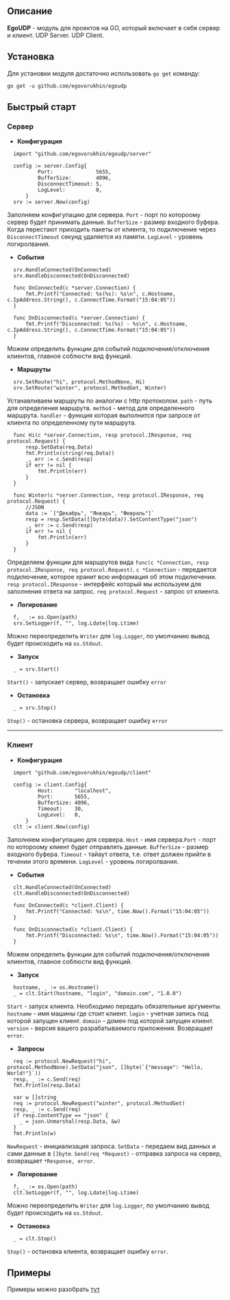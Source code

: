 ## **Описание**

**EgoUDP** - модуль для проектов на GO, который включает в себя сервер и клиент. UDP Server. UDP Client.

## **Установка**

Для установки модуля доcтаточно использовать `go get` команду:
```
go get -u github.com/egovorukhin/egoudp
```
## **Быстрый старт**

### Сервер
* **Конфигурация**

```golang
  import "github.com/egovorukhin/egoudp/server"

  config := server.Config{
          Port:              5655,
          BufferSize:        4096,
          DisconnectTimeout: 5,
          LogLevel:          0,
      }
  srv := server.New(config)
```
Заполняем конфигупацию для сервера. `Port` - порт по котороому сервер будет принимать данные. `BufferSize` - размер входного буфера. Когда перестают приходить пакеты от клиента, то подключение через `DisconnectTimeout` секунд удаляется из памяти. `LogLevel` - уровень логиролвания.

* **События**
```golang
  srv.HandleConnected(OnConnected)
  srv.HandleDisconnected(OnDisconnected)
```
```golang
  func OnConnected(c *server.Connection) {
      fmt.Printf("Connected: %s(%s): %s\n", c.Hostname, c.IpAddress.String(), c.ConnectTime.Format("15:04:05"))
  }

  func OnDisconnected(c *server.Connection) {
      fmt.Printf("Disconnected: %s(%s) - %s\n", c.Hostname, c.IpAddress.String(), c.ConnectTime.Format("15:04:05"))
  }
```
Можем определить функции для событий подключения/отключения клиентов, главное соблюсти вид функций.

* **Маршруты**
```golang
  srv.SetRoute("hi", protocol.MethodNone, Hi)
  srv.SetRoute("winter", protocol.MethodGet, Winter)
```
Устанавливаем маршруты по аналогии с http протоколом. `path` - путь для определения маршрутв. `method` - метод для определенного маршрута. `handler` - функция которая выполнится при запросе от клиента по определенному пути маршрута.
```golang
  func Hi(c *server.Connection, resp protocol.IResponse, req protocol.Request) {
      resp.SetData(req.Data)
      fmt.Println(string(req.Data))
      _, err := c.Send(resp)
      if err != nil {
          fmt.Println(err)
      }
  }

  func Winter(c *server.Connection, resp protocol.IResponse, req protocol.Request) {
      //JSON
      data := `["Декабрь", "Январь", "Февраль"]`
      resp = resp.SetData([]byte(data)).SetContentType("json")
      _, err := c.Send(resp)
      if err != nil {
          fmt.Println(err)
      }
  }
```
Определяем функции для маршрутов вида `func(c *Connection, resp protocol.IResponse, req protocol.Request)`. `c *Connection` - передается подключение, которое хранит всю информация об этом подключении. `resp protocol.IResponse` - интерфейс который мы используем для заполнения ответа на запрос. `req protocol.Request` - запрос от клиента.

* **Логирование**
```golang
  f, _ := os.Open(path)
  srv.SetLogger(f, "", log.Ldate|log.Ltime)
```
Можно переопределить `Writer` для `log.Logger`, по умолчанию вывод будет происходить на `os.Stdout`.

* **Запуск**

```golang
  _ = srv.Start()
```
`Start()` - запускает сервер, возвращает ошибку `error`

* **Остановка**
```golang
  _ = srv.Stop()
```
`Stop()` - остановка сервера, возвращает ошибку `error`

---

### Клиент

* **Конфигурация**
```golang
  import "github.com/egovorukhin/egoudp/client"

  config := client.Config{
          Host:       "localhost",
          Port:       5655,
          BufferSize: 4096,
          Timeout:    30,
          LogLevel:   0,
      }
  clt := client.New(config)
```
Заполняем конфигупацию для сервера. `Host` - имя сервера.`Port` - порт по котороому клиент будет отправлять данные. `BufferSize` - размер входного буфера. `Timeout` - тайаут ответа, т.е. ответ должен прийти в течении этого времени. `LogLevel` - уровень логиролвания.

* **События**
```golang
  clt.HandleConnected(OnConnected)
  clt.HandleDisconnected(OnDisconnected)
```
```golang
  func OnConnected(c *client.Client) {
      fmt.Printf("Connected: %s\n", time.Now().Format("15:04:05"))
  }

  func OnDisconnected(c *client.Client) {
      fmt.Printf("Disconnected: %s\n", time.Now().Format("15:04:05"))
  }
```
Можем определить функции для событий подключения/отключения клиентов, главное соблюсти вид функций.

* **Запуск**
```golang
  hostname, _ := os.Hostname()
  _ = clt.Start(hostname, "login", "domain.com", "1.0.0")
```
`Start` - запуск клиента. Необходимо передать обязательные аргументы. `hostname` - имя машины где стоит клиент. `login` - учетная запись под которой запущен клиент. `domain` - домен под которой запущен клиент. `version` - версия вашего  разрабатываемого приложения. Возвращает `error`.

* **Запросы**
```golang
  req := protocol.NewRequest("hi", protocol.MethodNone).SetData("json", []byte(`{"message": "Hello, World!"}`))
  resp, _ := c.Send(req)
  fmt.Println(resp.Data)
```
```
  var w []string
  req := protocol.NewRequest("winter", protocol.MethodGet)
  resp, _ := c.Send(req)
  if resp.ContentType == "json" {
  	_ = json.Unmarshal(resp.Data, &w)
  }
  fmt.Println(w)

```
`NewRequest` - инициализация запроса. `SetData` - передаем вид данных и сами данные в `[]byte`. `Send(req *Request)` - отправка запроса на сервер, возвращает `*Response, error`.

* **Логирование**
```golang
  f, _ := os.Open(path)
  clt.SetLogger(f, "", log.Ldate|log.Ltime)
```
Можно переопределить `Writer` для `log.Logger`, по умолчанию вывод будет происходить на `os.Stdout`.

* **Остановка**
```golang
  _ = clt.Stop()
```
`Stop()` - остановка клиента, возвращает ошибку `error`.

## Примеры
Примеры можно разобрать [тут](https://github.com/egovorukhin/egoudp/tree/master/example)
